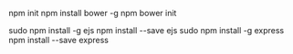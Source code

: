 npm init
npm install bower -g 
npm bower init

sudo npm install -g ejs
npm install --save ejs
sudo npm install -g express
npm install --save express